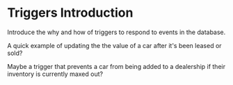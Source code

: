 # Triggers Introduction

Introduce the why and how of triggers to respond to events in the database.

A quick example of updating the the value of a car after it's been leased or sold?

Maybe a trigger that prevents a car from being added to a dealership if their inventory is currently maxed out?
